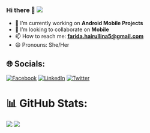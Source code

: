 ### Hi there 👋 [![](https://visitcount.itsvg.in/api?id=farydrop&icon=6&color=6)](https://visitcount.itsvg.in)

- 🔭 I’m currently working on **Android Mobile Projects**
- 👯 I’m looking to collaborate on **Mobile**
- 📫 How to reach me: **farida.hairullina5@gmail.com**
- 😄 Pronouns: She/Her

## 🌐 Socials:
[![Facebook](https://img.shields.io/badge/Facebook-%231877F2.svg?logo=Facebook&logoColor=white)](https://facebook.com/profile.php?id=100007916610328) [![LinkedIn](https://img.shields.io/badge/LinkedIn-%230077B5.svg?logo=linkedin&logoColor=white)](https://linkedin.com/in/farida-khairullina-6a77081b3/) [![Twitter](https://img.shields.io/badge/Twitter-%231DA1F2.svg?logo=Twitter&logoColor=white)](https://twitter.com/farylline) 


# 📊 GitHub Stats:
![](https://github-readme-stats.vercel.app/api?username=farydrop&theme=tokyonight&hide_border=false&include_all_commits=true&count_private=false)
![](https://github-readme-streak-stats.herokuapp.com/?user=farydrop&theme=tokyonight&hide_border=false)

